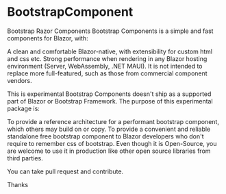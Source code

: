 # BootstrapComponent
Bootstrap Razor Components
Bootstrap Components is a simple and fast components for Blazor, with:

A clean and comfortable Blazor-native, with extensibility for custom html and css etc.
Strong performance when rendering in any Blazor hosting environment (Server, WebAssembly, .NET MAUI).
It is not intended to replace more full-featured, such as those from commercial component vendors.

This is experimental
Bootstrap Components doesn't ship as a supported part of Blazor or Bootstrap Framework. The purpose of this experimental package is:

To provide a reference architecture for a performant bootstrap component, which others may build on or copy.
To provide a convenient and reliable standalone free bootstrap component to Blazor developers who don't require to remember css of bootstrap.
Even though it is Open-Source, you are welcome to use it in production like other open source libraries from third parties.

You can take pull request and contribute. 

Thanks

